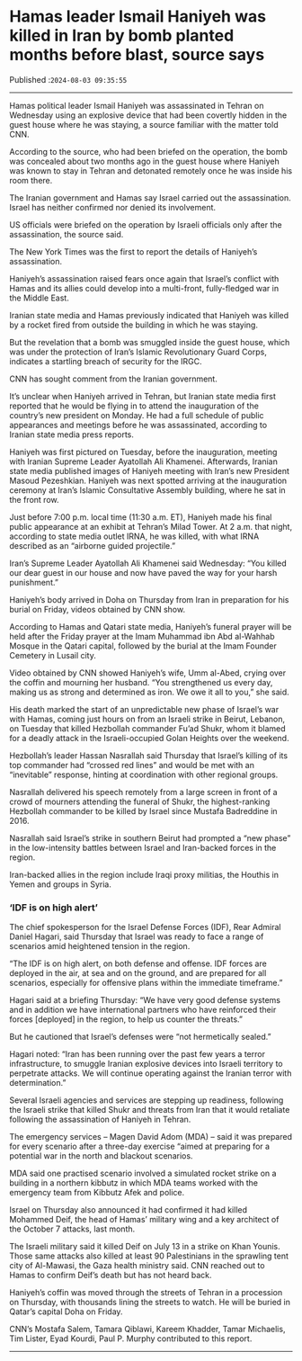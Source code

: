 # Hamas leader Ismail Haniyeh was killed in Iran by bomb planted months before blast, source says

Published :`2024-08-03 09:35:55`

---

Hamas political leader Ismail Haniyeh was assassinated in Tehran on Wednesday using an explosive device that had been covertly hidden in the guest house where he was staying, a source familiar with the matter told CNN.

According to the source, who had been briefed on the operation, the bomb was concealed about two months ago in the guest house where Haniyeh was known to stay in Tehran and detonated remotely once he was inside his room there.

The Iranian government and Hamas say Israel carried out the assassination. Israel has neither confirmed nor denied its involvement.

US officials were briefed on the operation by Israeli officials only after the assassination, the source said.

The New York Times was the first to report the details of Haniyeh’s assassination.

Haniyeh’s assassination raised fears once again that Israel’s conflict with Hamas and its allies could develop into a multi-front, fully-fledged war in the Middle East.

Iranian state media and Hamas previously indicated that Haniyeh was killed by a rocket fired from outside the building in which he was staying.

But the revelation that a bomb was smuggled inside the guest house, which was under the protection of Iran’s Islamic Revolutionary Guard Corps, indicates a startling breach of security for the IRGC.

CNN has sought comment from the Iranian government.

It’s unclear when Haniyeh arrived in Tehran, but Iranian state media first reported that he would be flying in to attend the inauguration of the country’s new president on Monday. He had a full schedule of public appearances and meetings before he was assassinated, according to Iranian state media press reports.

Haniyeh was first pictured on Tuesday, before the inauguration, meeting with Iranian Supreme Leader Ayatollah Ali Khamenei. Afterwards, Iranian state media published images of Haniyeh meeting with Iran’s new President Masoud Pezeshkian. Haniyeh was next spotted arriving at the inauguration ceremony at Iran’s Islamic Consultative Assembly building, where he sat in the front row.

Just before 7:00 p.m. local time (11:30 a.m. ET), Haniyeh made his final public appearance at an exhibit at Tehran’s Milad Tower. At 2 a.m. that night, according to state media outlet IRNA, he was killed, with what IRNA described as an “airborne guided projectile.”

Iran’s Supreme Leader Ayatollah Ali Khamenei said Wednesday: “You killed our dear guest in our house and now have paved the way for your harsh punishment.”

Haniyeh’s body arrived in Doha on Thursday from Iran in preparation for his burial on Friday, videos obtained by CNN show.

According to Hamas and Qatari state media, Haniyeh’s funeral prayer will be held after the Friday prayer at the Imam Muhammad ibn Abd al-Wahhab Mosque in the Qatari capital, followed by the burial at the Imam Founder Cemetery in Lusail city.

Video obtained by CNN showed Haniyeh’s wife, Umm al-Abed, crying over the coffin and mourning her husband. “You strengthened us every day, making us as strong and determined as iron. We owe it all to you,” she said.

His death marked the start of an unpredictable new phase of Israel’s war with Hamas, coming just hours on from an Israeli strike in Beirut, Lebanon, on Tuesday that killed Hezbollah commander Fu’ad Shukr, whom it blamed for a deadly attack in the Israeli-occupied Golan Heights over the weekend.

Hezbollah’s leader Hassan Nasrallah said Thursday that Israel’s killing of its top commander had “crossed red lines” and would be met with an “inevitable” response, hinting at coordination with other regional groups.

Nasrallah delivered his speech remotely from a large screen in front of a crowd of mourners attending the funeral of Shukr, the highest-ranking Hezbollah commander to be killed by Israel since Mustafa Badreddine in 2016.

Nasrallah said Israel’s strike in southern Beirut had prompted a “new phase” in the low-intensity battles between Israel and Iran-backed forces in the region.

Iran-backed allies in the region include Iraqi proxy militias, the Houthis in Yemen and groups in Syria.

### ‘IDF is on high alert’

The chief spokesperson for the Israel Defense Forces (IDF), Rear Admiral Daniel Hagari, said Thursday that Israel was ready to face a range of scenarios amid heightened tension in the region.

“The IDF is on high alert, on both defense and offense. IDF forces are deployed in the air, at sea and on the ground, and are prepared for all scenarios, especially for offensive plans within the immediate timeframe.”

Hagari said at a briefing Thursday: “We have very good defense systems and in addition we have international partners who have reinforced their forces [deployed] in the region, to help us counter the threats.”

But he cautioned that Israel’s defenses were “not hermetically sealed.”

Hagari noted: “Iran has been running over the past few years a terror infrastructure, to smuggle Iranian explosive devices into Israeli territory to perpetrate attacks. We will continue operating against the Iranian terror with determination.”

Several Israeli agencies and services are stepping up readiness, following the Israeli strike that killed Shukr and threats from Iran that it would retaliate following the assassination of Haniyeh in Tehran.

The emergency services – Magen David Adom (MDA) – said it was prepared for every scenario after a three-day exercise “aimed at preparing for a potential war in the north and blackout scenarios.

MDA said one practised scenario involved a simulated rocket strike on a building in a northern kibbutz in which MDA teams worked with the emergency team from Kibbutz Afek and police.

Israel on Thursday also announced it had confirmed it had killed Mohammed Deif, the head of Hamas’ military wing and a key architect of the October 7 attacks, last month.

The Israeli military said it killed Deif on July 13 in a strike on Khan Younis. Those same attacks also killed at least 90 Palestinians in the sprawling tent city of Al-Mawasi, the Gaza health ministry said. CNN reached out to Hamas to confirm Deif’s death but has not heard back.

Haniyeh’s coffin was moved through the streets of Tehran in a procession on Thursday, with thousands lining the streets to watch. He will be buried in Qatar’s capital Doha on Friday.

CNN’s Mostafa Salem, Tamara Qiblawi, Kareem Khadder, Tamar Michaelis, Tim Lister, Eyad Kourdi, Paul P. Murphy contributed to this report.

---

